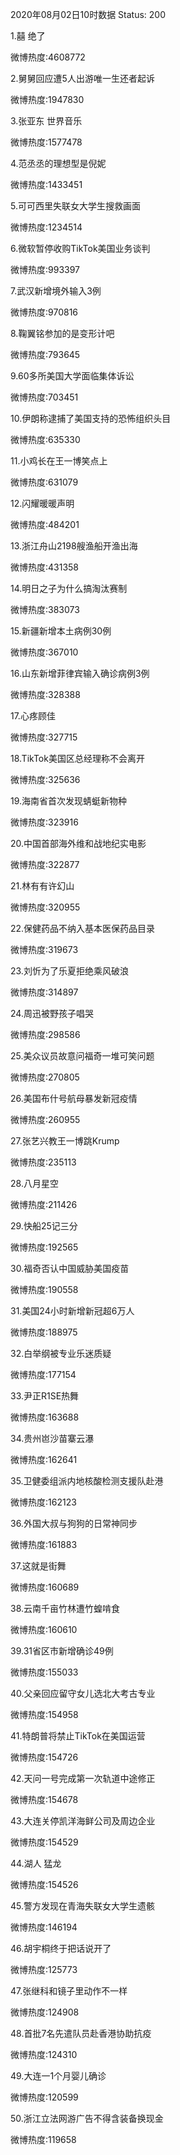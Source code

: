 2020年08月02日10时数据
Status: 200

1.囍 绝了

微博热度:4608772

2.舅舅回应遭5人出游唯一生还者起诉

微博热度:1947830

3.张亚东 世界音乐

微博热度:1577478

4.范丞丞的理想型是倪妮

微博热度:1433451

5.可可西里失联女大学生搜救画面

微博热度:1234514

6.微软暂停收购TikTok美国业务谈判

微博热度:993397

7.武汉新增境外输入3例

微博热度:970816

8.鞠翼铭参加的是变形计吧

微博热度:793645

9.60多所美国大学面临集体诉讼

微博热度:703451

10.伊朗称逮捕了美国支持的恐怖组织头目

微博热度:635330

11.小鸡长在王一博笑点上

微博热度:631079

12.闪耀暖暖声明

微博热度:484201

13.浙江舟山2198艘渔船开渔出海

微博热度:431358

14.明日之子为什么搞淘汰赛制

微博热度:383073

15.新疆新增本土病例30例

微博热度:367010

16.山东新增菲律宾输入确诊病例3例

微博热度:328388

17.心疼顾佳

微博热度:327715

18.TikTok美国区总经理称不会离开

微博热度:325636

19.海南省首次发现蜻蜓新物种

微博热度:323916

20.中国首部海外维和战地纪实电影

微博热度:322877

21.林有有许幻山

微博热度:320955

22.保健药品不纳入基本医保药品目录

微博热度:319673

23.刘忻为了乐夏拒绝乘风破浪

微博热度:314897

24.周迅被野孩子唱哭

微博热度:298586

25.美众议员故意问福奇一堆可笑问题

微博热度:270805

26.美国布什号航母暴发新冠疫情

微博热度:260955

27.张艺兴教王一博跳Krump

微博热度:235113

28.八月星空

微博热度:211426

29.快船25记三分

微博热度:192565

30.福奇否认中国威胁美国疫苗

微博热度:190558

31.美国24小时新增新冠超6万人

微博热度:188975

32.白举纲被专业乐迷质疑

微博热度:177154

33.尹正R1SE热舞

微博热度:163688

34.贵州岜沙苗寨云瀑

微博热度:162641

35.卫健委组派内地核酸检测支援队赴港

微博热度:162123

36.外国大叔与狗狗的日常神同步

微博热度:161883

37.这就是街舞

微博热度:160689

38.云南千亩竹林遭竹蝗啃食

微博热度:160610

39.31省区市新增确诊49例

微博热度:155033

40.父亲回应留守女儿选北大考古专业

微博热度:154958

41.特朗普将禁止TikTok在美国运营

微博热度:154726

42.天问一号完成第一次轨道中途修正

微博热度:154678

43.大连关停凯洋海鲜公司及周边企业

微博热度:154529

44.湖人 猛龙

微博热度:154526

45.警方发现在青海失联女大学生遗骸

微博热度:146194

46.胡宇桐终于把话说开了

微博热度:125773

47.张继科和镜子里动作不一样

微博热度:124908

48.首批7名先遣队员赴香港协助抗疫

微博热度:124310

49.大连一1个月婴儿确诊

微博热度:120599

50.浙江立法网游广告不得含装备换现金

微博热度:119658

